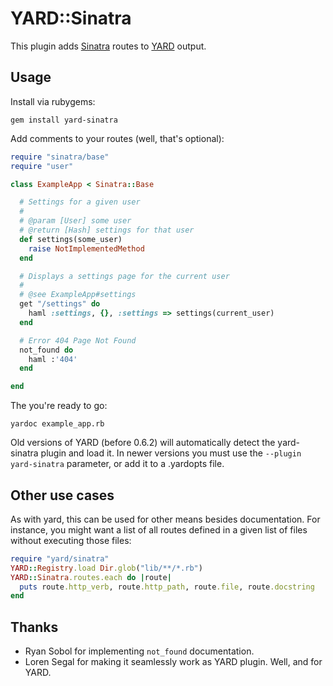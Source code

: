 YARD::Sinatra
=============

This plugin adds [Sinatra](http://sinatrarb.com) routes to [YARD](http://yardoc.org/) output.

Usage
-----

Install via rubygems:

    gem install yard-sinatra

Add comments to your routes (well, that's optional):

```ruby
require "sinatra/base"
require "user"

class ExampleApp < Sinatra::Base

  # Settings for a given user
  #
  # @param [User] some user
  # @return [Hash] settings for that user
  def settings(some_user)
    raise NotImplementedMethod
  end

  # Displays a settings page for the current user
  #
  # @see ExampleApp#settings
  get "/settings" do
    haml :settings, {}, :settings => settings(current_user)
  end

  # Error 404 Page Not Found
  not_found do
    haml :'404'
  end

end
```

The you're ready to go:

    yardoc example_app.rb

Old versions of YARD (before 0.6.2) will automatically detect the yard-sinatra plugin and load it. In newer versions you must use the `--plugin yard-sinatra` parameter, or add it to a .yardopts file.

Other use cases
---------------

As with yard, this can be used for other means besides documentation.
For instance, you might want a list of all routes defined in a given list of files without executing those files:

```ruby
require "yard/sinatra"
YARD::Registry.load Dir.glob("lib/**/*.rb")
YARD::Sinatra.routes.each do |route|
  puts route.http_verb, route.http_path, route.file, route.docstring
end
```

Thanks
------

* Ryan Sobol for implementing `not_found` documentation.
* Loren Segal for making it seamlessly work as YARD plugin.
  Well, and for YARD.

